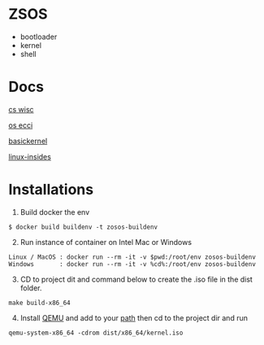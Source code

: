 # ZSOS
- bootloader
- kernel
- shell 

# Docs
[cs wisc](https://pages.cs.wisc.edu/~remzi/OSTEP/)

[os ecci](https://os.ecci.ucr.ac.cr/slides/Abraham-Silberschatz-Operating-System-Concepts-10th-2018.pdf)

[basickernel](https://www.cs.vu.nl/~herbertb/misc/basickernel.pdf)

[linux-insides](https://0xax.gitbooks.io/linux-insides/content/)


# Installations 

1. Build docker the env
```console
$ docker build buildenv -t zosos-buildenv
```

2. Run instance of container on Intel Mac or Windows
```console
Linux / MacOS : docker run --rm -it -v $pwd:/root/env zosos-buildenv
Windows       : docker run --rm -it -v %cd%:/root/env zosos-buildenv
```
3. CD to project dit and command below to create the .iso file in the dist folder.
```console
make build-x86_64
```

4. Install [QEMU](https://qemu.weilnetz.de/w64/) and add to your [path](https://dev.to/whaleshark271/using-qemu-on-windows-10-home-edition-4062#:~:text=2.-,Add%20Qemu%20path%20to%20environment%20variables%20settings,-Copy%20the%20Qemu) then cd to the project dir and run

```console 
qemu-system-x86_64 -cdrom dist/x86_64/kernel.iso
```
